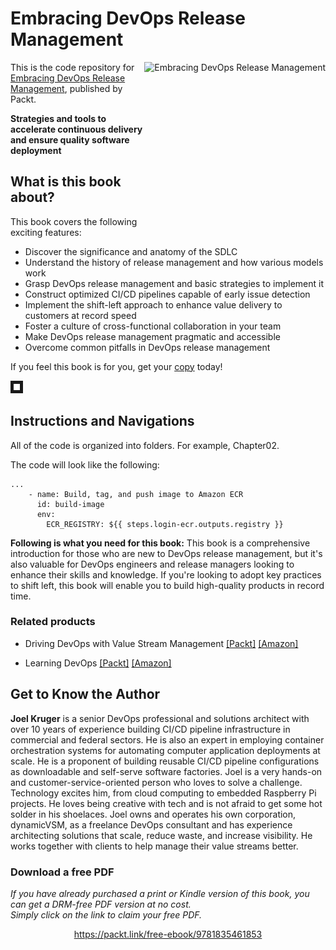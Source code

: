 # Embracing DevOps Release Management

<a href="https://www.packtpub.com/product/embracing-devops-release-management/9781835461853?utm_source=github&utm_medium=repository&utm_campaign=9781835461853"><img src="https://content.packt.com/B21803/cover_image_small.jpg" alt="Embracing DevOps Release Management" height="256px" align="right"></a>

This is the code repository for [Embracing DevOps Release Management](https://www.packtpub.com/product/embracing-devops-release-management/9781835461853?utm_source=github&utm_medium=repository&utm_campaign=9781835461853), published by Packt.

**Strategies and tools to accelerate continuous delivery and ensure quality software deployment**

## What is this book about?

This book covers the following exciting features:
* Discover the significance and anatomy of the SDLC
* Understand the history of release management and how various models work
* Grasp DevOps release management and basic strategies to implement it
* Construct optimized CI/CD pipelines capable of early issue detection
* Implement the shift-left approach to enhance value delivery to customers at record speed
* Foster a culture of cross-functional collaboration in your team
* Make DevOps release management pragmatic and accessible
* Overcome common pitfalls in DevOps release management

If you feel this book is for you, get your [copy](https://www.amazon.com/dp/1835461859) today!

<a href="https://www.packtpub.com/?utm_source=github&utm_medium=banner&utm_campaign=GitHubBanner"><img src="https://raw.githubusercontent.com/PacktPublishing/GitHub/master/GitHub.png" 
alt="https://www.packtpub.com/" border="5" /></a>

## Instructions and Navigations
All of the code is organized into folders. For example, Chapter02.

The code will look like the following:
```
...
    - name: Build, tag, and push image to Amazon ECR
      id: build-image
      env:
        ECR_REGISTRY: ${{ steps.login-ecr.outputs.registry }}
```

**Following is what you need for this book:**
This book is a comprehensive introduction for those who are new to DevOps release management, but it's also valuable for DevOps engineers and release managers looking to enhance their skills and knowledge. If you're looking to adopt key practices to shift left, this book will enable you to build high-quality products in record time.

### Related products
* Driving DevOps with Value Stream Management [[Packt]](https://www.packtpub.com/product/driving-devops-with-value-stream-management/9781801078061?utm_source=github&utm_medium=repository&utm_campaign=9781801078061) [[Amazon]](https://www.amazon.com/dp/1801078068)

* Learning DevOps [[Packt]](https://www.packtpub.com/product/learning-devops-second-edition/9781801818964?utm_source=github&utm_medium=repository&utm_campaign=9781801818964) [[Amazon]](https://www.amazon.com/dp/1801818967)


## Get to Know the Author
**Joel Kruger**
is a senior DevOps professional and solutions architect with over 10 years of experience building CI/CD pipeline infrastructure in commercial and federal sectors. He is also an expert in employing container orchestration systems for automating computer application deployments at scale. He is a proponent of building reusable CI/CD pipeline configurations as downloadable and self-serve software factories.
Joel is a very hands-on and customer-service-oriented person who loves to solve a challenge. Technology excites him, from cloud computing to embedded Raspberry Pi projects. He loves being creative with tech and is not afraid to get some hot solder in his shoelaces.
Joel owns and operates his own corporation, dynamicVSM, as a freelance DevOps consultant and has experience architecting solutions that scale, reduce waste, and increase visibility. He works together with clients to help manage their value streams better.

### Download a free PDF

 <i>If you have already purchased a print or Kindle version of this book, you can get a DRM-free PDF version at no cost.<br>Simply click on the link to claim your free PDF.</i>
<p align="center"> <a href="https://packt.link/free-ebook/9781835461853">https://packt.link/free-ebook/9781835461853 </a> </p>
